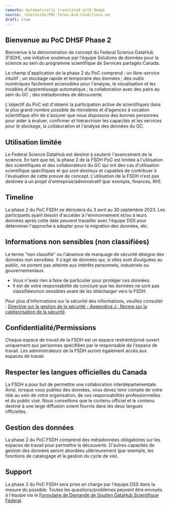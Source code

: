 ```yaml
---
remarks: Automatically translated with DeepL
source: /UserGuide/POC-Terms-And-Conditions.md
draft: true
---
```


## Bienvenue au PoC DHSF Phase 2

Bienvenue à la démonstration de concept du Federal Science DataHub (FSDH), une initiative soutenue par l'équipe Solutions de données pour la science au sein du programme scientifique de Services partagés Canada.

Le champ d'application de la phase 2 du PoC comprend : un libre-service intuitif ; un stockage rapide et temporaire des données ; des outils numériques facilement accessibles pour l'analyse, la visualisation et les modèles d'apprentissage automatique ; la collaboration avec des pairs au sein du GC ; des métadonnées de découverte.

L'objectif du PoC est d'obtenir la participation active de scientifiques dans le plus grand nombre possible de ministères et d'agences à vocation scientifique afin de s'assurer que nous disposons des bonnes personnes pour aider à évaluer, confirmer et hiérarchiser les capacités et les services pour le stockage, la collaboration et l'analyse des données du GC.

## Utilisation limitée

Le Federal Science DataHub est destiné à soutenir l'avancement de la science. En tant que tel, la phase 2 de la FSDH PoC est limitée à l'utilisation des scientifiques et des collaborateurs du GC qui ont des cas d'utilisation scientifique spécifiques et qui sont désireux et capables de contribuer à l'évaluation de cette preuve de concept. L'utilisation de la FSDH n'est pas destinée à un projet d'entreprise/administratif (par exemple, finances, RH).

## Timeline

La phase 2 du PoC FSDH se déroulera du 3 avril au 30 septembre 2023.  Les participants ayant besoin d'accéder à l'environnement et/ou à leurs données après cette date peuvent travailler avec l'équipe DSS pour déterminer l'approche à adopter pour la migration des données, etc.

## Informations non sensibles (non classifiées)

Le terme "non classifié" ou l'absence de marquage de sécurité désigne des données non sensibles. Il s'agit de données qui, si elles sont divulguées au public, ne portent pas atteinte aux intérêts personnels, industriels ou gouvernementaux.

- Vous n'avez rien à faire de particulier pour protéger ces données.
- Il est de votre responsabilité de conclure que les données ne sont pas classifiées/non sensibles avant de les télécharger vers la FSDH.

Pour plus d'informations sur la sécurité des informations, veuillez consulter : [Directive sur la gestion de la sécurité - Appendice J : Norme sur la catégorisation de la sécurité](https://www.tbs-sct.gc.ca/pol/doc-eng.aspx?id=32614).

## Confidentialité/Permissions

Chaque espace de travail de la FSDH est un espace restreint/privé ouvert uniquement aux personnes spécifiées par le responsable de l'espace de travail. Les administrateurs de la FSDH auront également accès aux espaces de travail.

## Respecter les langues officielles du Canada

La FSDH a pour but de permettre une collaboration interdépartementale. Ainsi, lorsque vous publiez des données, vous devez tenir compte de votre rôle au sein de votre organisation, de vos responsabilités professionnelles et du public visé. Nous conseillons que le contenu officiel et le contenu destiné à une large diffusion soient fournis dans les deux langues officielles.

## Gestion des données

La phase 2 du PoC FSDH comprend des métadonnées obligatoires sur les espaces de travail pour permettre la découverte. D'autres capacités de gestion des données seront abordées ultérieurement (par exemple, les fonctions de catalogage et la gestion du cycle de vie).  

## Support

La phase 2 du PoC FSDH sera prise en charge par l'équipe DSS dans la mesure du possible. Toutes les questions/problèmes peuvent être envoyés à l'équipe via le [Formulaire de Demande de Soutien DataHub Scientifique Fédéral](https://forms.office.com/pages/responsepage.aspx?id=lMFb0L-U1kquLh2w8uOPXhksOXzZ73RCp9fVTz4vTU5UNTc1U00yNVUxWVg4SkJGMFVHN1RCTTdQRS4u).

